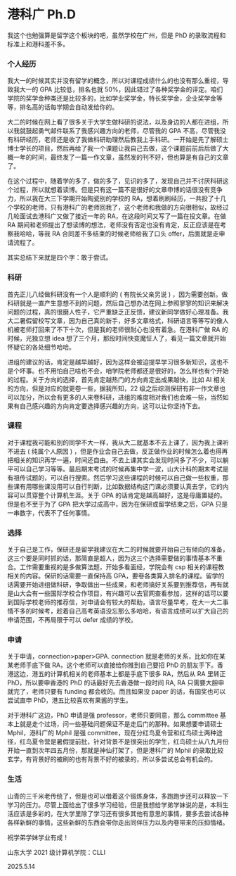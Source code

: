 # 港科广 Ph.D

我这个也勉强算是留学这个板块的吧，虽然学校在广州，但是 PhD 的录取流程和标准上和港科差不多。

### 个人经历

我大一的时候其实并没有留学的概念，所以对课程成绩什么的也没有那么重视，导致我大一的 GPA 比较低，排名也就 50%，因此错过了各种奖学金的评定。咱们学院的奖学金种类还是比较多的，比如学业奖学金，特长奖学金，企业奖学金等等，排名高的话每学期会自动发给你的。

大二的时候在网上看了很多关于大学生做科研的说法，以及身边的人都在进组，所以我就鼓起勇气邮件联系了我感兴趣方向的老师，尽管我的 GPA 不高，尽管我没有科研经历，老师还是收了我做科研助理然后教我上手科研。一开始是先了解硕士博士学长的项目，然后再给了我一个课题让我自己去做，这个课题前前后后做了大概一年的时间，最终发了一篇一作文章，虽然发的刊不好，但也算是有自己的文章了。

在这个过程中，随着学的多了，做的多了，见识的多了，发现自己并不讨厌科研这个过程，所以就想着读博。但是只有这一篇不是很好的文章申博的话很没有竞争力，所以我在大三下学期开始陶瓷别的学校的 RA，想着刷刷经历，一共投了十几个学校的老师，只有港科广的老师回我了，这个老师和我做的方向很相似，故经过几轮面试去港科广又做了接近一年的 RA，在这段时间又写了一篇在投文章。在做 RA 期间和老师提出了想读博的想法，老师没有否定也没有肯定，反正应该是在考察我哈哈，等我 RA 合同差不多结束的时候老师给我了口头 offer，后面就是走申请流程了。

其实总结下来就是四个字：敢于尝试。

### 科研

首先正儿八经做科研没有一个人是顺利的 ( 有院长父亲另说 ) ，因为需要创新。做科研就是一直产生意想不到的问题，然后自己想办法在网上参照寥寥的知识来解决问题的过程，真的很磨人性子，它严重缺乏正反馈，建议新同学做好心理准备。我大二暑假留校写文章，因为自己真的新手，好多文章格式，科研语言等等写的像人机被老师打回来了不下十次，但是我的老师很耐心也没有着急。在港科广做 RA 的时候，光独立想 idea 想了三个月，那段时间快变魔怔人了，看见一篇文章就开始怀疑它的各处细节哈哈。

进组的建议的话，肯定是越早越好，因为这样会被迫提早学习很多新知识，这也不是个坏事。也不用怕自己啥也不会，咱学院老师都还是很好的，怎么样也有个开始的过程。关于方向的选择，首先肯定越热门的方向肯定出成果越快，比如 AI 相关的方向，但是对应的就更卷一些，据我所知，22 级之后综测保研有非一作文章也可以加分，所以会有更多的人来卷科研，进组的难度相对我们也会难一些，当然如果有自己感兴趣的方向肯定要选择感兴趣的方向，这可以让你坚持下去。

### 课程

对于课程我可能和别的同学不大一样，我从大二就基本不去上课了，因为我上课听不进去 ( 纯属个人原因 ) ，但是作业会自己去做，反正做作业的时候怎么着也得再把相关的知识再学一遍，时间还自由。不去上课其实会发现时间多了不少，可以躺平可以自己学习等等。最后期末考试的时候再集中学一波，山大计科的期末考试是有祖传试题的，可以自行搜索。然后学习这些课程的时候可以自己做一些权重，那些课有用哪些课没用可以自行判断，比如数据结构这门课必须要认真去学，它的内容可以贯穿整个计算机生涯。关于 GPA 的话肯定是越高越好，这是毋庸置疑的。但是也不至于为了 GPA 把大学过成高中，因为在保研或留学结束之后，GPA 只是一串数字，代表不了任何事情。

### 选择

关于自己是工作，保研还是留学我建议在大二的时候就要开始自己有倾向的准备，这三个要是同时抓的话，那简直是超人，因为这三个选择需要做的事情基本不重合。工作需要重视的是多做算法题，开始多看面经，学院会有 csp 相关的课程教相关的内容。保研的话需要一直保持高 GPA，要卷各类算入排名的课程。留学的话需要开始进组做科研，争取做出一些成果，和老师搞好关系要到推荐信，再有就是山大会有一些国际学校合作项目，有兴趣可以去官网查看参加，这样的话可以要到国际学校老师的推荐信，对申请会有较大的帮助，语言尽量早考，在大一大二事情不多的时候考，趁着自己高考英语没忘那么多哈哈，有语言成绩可以扩大自己的申请范围，不再局限于可以 defer 成绩的学校。

### 申请

关于申请，connection>paper>GPA. connection 就是老师的关系，比如你在某某老师手底下做 RA，这个老师可以直接给你推到自己要招 PhD 的朋友手下。香港这边，港五的计算机相关的老师基本上都是手底下很多 RA，然后从 RA 里转正 PhD，所以要申香港的 PhD 的话最好先去香港做一段时间 RA, RA 只需要大胆申就完了，老师只要有 funding 都会收的。而且如果没 paper 的话，有国奖也可以尝试直申 PhD，港五比较喜欢有果酱的学生。

对于港科广这边，PhD 申请是强 professor，老师只要同意，那么 committee 基本上就是走个过场，问一些基础问题保证不是走后门的那种。如果想要申请硕士 Mphil，港科广的 Mphil 是强 committee，现在分红鸟夏令营和红鸟硕士两种途径，红鸟夏令营是暑假提前批，针对背景不是很突出的学生，红鸟硕士从八九月份开始一直到次年四五月份，那就是神仙打架了，但是港科广的 Mphil 的录取比较玄学，有背景好的被刷的也有背景不好的被录的，所以多尝试总会有机会的。

### 生活

山青的三千米老传统了，但是也可以借着这个锻炼身体，多跑跑步还可以释放一下学习的压力。尽管上面给出了很多学习经验，但是我想给学弟学妹说的是，本科生活应该是多彩的，在大学里除了学习还有很多其他有意思的事情，要多去尝试各种各样新鲜的事情，这些新鲜的东西会带你走出同伴压力以及内卷带来的压抑情绪。

祝学弟学妹学业有成！

山东大学 2021 级计算机学院：CLLI

2025.5.14
